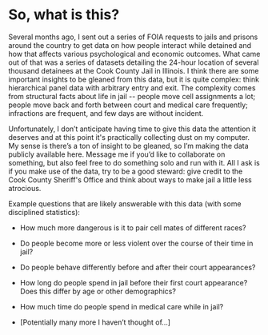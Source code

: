 # So, what is this?

Several months ago, I sent out a series of FOIA requests to jails and prisons around the country to get data on how people interact while detained and how that affects various psychological and economic outcomes. What came out of that was a series of datasets detailing the 24-hour location of several thousand detainees at the Cook County Jail in Illinois. I think there are some important insights to be gleaned from this data, but it is quite complex: think hierarchical panel data with arbitrary entry and exit. The complexity comes from structural facts about life in jail -- people move cell assignments a lot; people move back and forth between court and medical care frequently; infractions are frequent, and few days are without incident.

Unfortunately, I don’t anticipate having time to give this data the attention it deserves and at this point it's practically collecting dust on my computer. My sense is there’s a ton of insight to be gleaned, so I’m making the data publicly available here. Message me if you’d like to collaborate on something, but also feel free to do something solo and run with it. All I ask is if you make use of the data, try to be a good steward: give credit to the Cook County Sheriff's Office and think about ways to make jail a little less atrocious.

Example questions that are likely answerable with this data (with some disciplined statistics):

* How much more dangerous is it to pair cell mates of different races?

* Do people become more or less violent over the course of their time in jail?

* Do people behave differently before and after their court appearances?

* How long do people spend in jail before their first court appearance? Does this differ by age or other demographics?

* How much time do people spend in medical care while in jail?

* [Potentially many more I haven’t thought of…]
